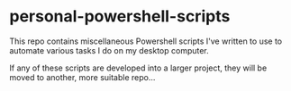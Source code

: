 # personal-powershell-scripts
This repo contains miscellaneous Powershell scripts I've written to use to automate various tasks I do on my desktop computer. 

If any of these scripts are developed into a larger project, they will be moved to another, more suitable repo...
